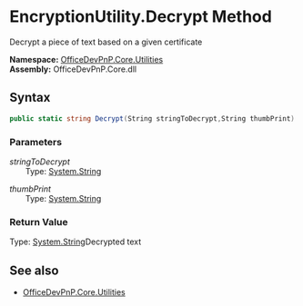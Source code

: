 # EncryptionUtility.Decrypt Method  
Decrypt a piece of text based on a given certificate  

**Namespace:** [OfficeDevPnP.Core.Utilities](OfficeDevPnP.Core.Utilities.md)  
**Assembly:** OfficeDevPnP.Core.dll  
## Syntax
```C#
public static string Decrypt(String stringToDecrypt,String thumbPrint)
```
### Parameters
*stringToDecrypt*  
&emsp;&emsp;Type: [System.String](System.String.md) 
&emsp;&emsp;  
  
*thumbPrint*  
&emsp;&emsp;Type: [System.String](System.String.md) 
&emsp;&emsp;  
  
### Return Value
Type: [System.String](System.String.md  
)Decrypted text

## See also
- [OfficeDevPnP.Core.Utilities](OfficeDevPnP.Core.Utilities.md)
